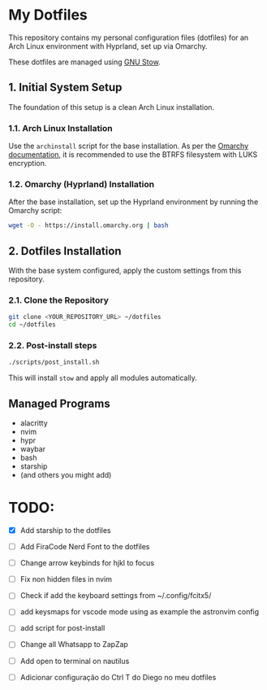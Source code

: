 # My Dotfiles

This repository contains my personal configuration files (dotfiles) for an Arch Linux environment with Hyprland, set up via Omarchy.

These dotfiles are managed using [GNU Stow](https://www.gnu.org/software/stow/).

## 1. Initial System Setup

The foundation of this setup is a clean Arch Linux installation.

### 1.1. Arch Linux Installation

Use the `archinstall` script for the base installation. As per the [Omarchy documentation](https://manuals.omamix.org/2/the-omarchy-manual/50/getting-started), it is recommended to use the BTRFS filesystem with LUKS encryption.

### 1.2. Omarchy (Hyprland) Installation

After the base installation, set up the Hyprland environment by running the Omarchy script:

```bash
wget -O - https://install.omarchy.org | bash
```

## 2. Dotfiles Installation

With the base system configured, apply the custom settings from this repository.

### 2.1. Clone the Repository

```bash
git clone <YOUR_REPOSITORY_URL> ~/dotfiles
cd ~/dotfiles
```

### 2.2. Post-install steps

```bash
./scripts/post_install.sh
```

This will install `stow` and apply all modules automatically.

## Managed Programs

*   alacritty
*   nvim
*   hypr
*   waybar
*   bash
*   starship
*   (and others you might add)



# TODO:

- [x] Add starship to the dotfiles
- [ ] Add FiraCode Nerd Font to the dotfiles
- [ ] Change arrow keybinds for hjkl to focus
- [ ] Fix non hidden files in nvim
- [ ] Check if add the keyboard settings from ~/.config/fcitx5/
- [ ] add keysmaps for vscode mode using as example the astronvim config
- [ ] add script for post-install
- [ ] Change all Whatsapp to ZapZap
- [ ] Add open to terminal on nautilus
- [ ] Adicionar configuração do Ctrl T do Diego no meu dotfiles

